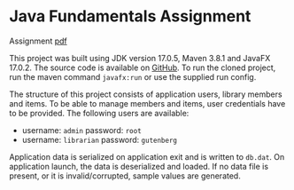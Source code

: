 # Java Fundamentals Assignment

Assignment [pdf](https://github.com/JurekInholland/JavaFundamentalsAssignment/blob/master/Assignment.pdf)

This project was built using JDK version 17.0.5, Maven 3.8.1 and JavaFX 17.0.2. The source code is available on [GitHub](https://github.com/JurekInholland/JavaFundamentalsAssignment).
To run the cloned project, run the maven command ``javafx:run`` or use the supplied run config.

The structure of this project consists of application users, library members and items.
To be able to manage members and items, user credentials have to be provided.
The following users are available:
- username: ``admin`` password: ``root``
- username: ``librarian`` password: ``gutenberg``

Application data is serialized on application exit and is written to ``db.dat``.
On application launch, the data is deserialized and loaded.
If no data file is present, or it is invalid/corrupted, sample values are generated.
